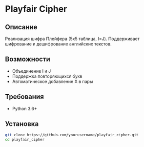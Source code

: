 # Playfair Cipher

## Описание
Реализация шифра Плейфера (5x5 таблица, I=J). Поддерживает шифрование и дешифрование английских текстов.

## Возможности
- Объединение I и J
- Поддержка повторяющихся букв
- Автоматическое добавление X в пары

## Требования
- Python 3.6+

## Установка
```bash
git clone https://github.com/yourusername/playfair_cipher.git
cd playfair_cipher